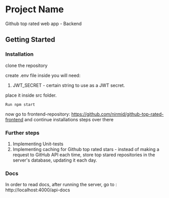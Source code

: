 # Project Name

Github top rated web app - Backend

## Getting Started

### Installation

clone the repository

create .env file inside you will need:

1. JWT_SECRET - certain string to use as a JWT secret.

place it inside src folder.

    Run npm start

now go to frontend-repository: https://github.com/nirmid/github-top-rated-frontend
and continue installations steps over there

### Further steps

1. Implementing Unit-tests
2. Implementing caching for Github top rated stars - instead of making a request to GitHub API each time, store top stared repositories in the server's database, updating it each day.

### Docs

In order to read docs, after running the server, go to : http://localhost:4000/api-docs
